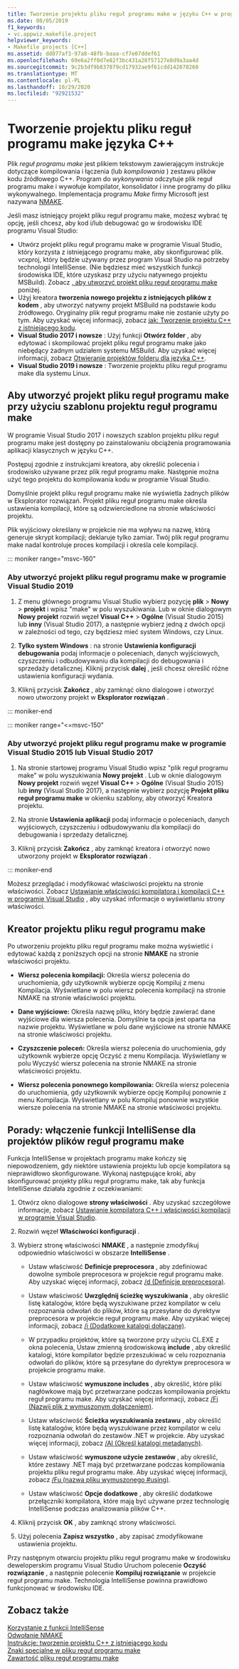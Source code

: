 ```yaml
---
title: Tworzenie projektu pliku reguł programu make w języku C++ w programie Visual Studio
ms.date: 08/05/2019
f1_keywords:
- vc.appwiz.makefile.project
helpviewer_keywords:
- Makefile projects [C++]
ms.assetid: dd077af3-97a8-48fb-baaa-cf7e07ddef61
ms.openlocfilehash: 69e6a2ff0d7e82f3bc431a28f57127e8d9a3aa4d
ms.sourcegitcommit: 9c2b3df9b837879cd17932ae9f61cdd142078260
ms.translationtype: MT
ms.contentlocale: pl-PL
ms.lasthandoff: 10/29/2020
ms.locfileid: "92921532"
---
```

# <a name="create-a-c-makefile-project"></a>Tworzenie projektu pliku reguł programu make języka C++

Plik *reguł programu make* jest plikiem tekstowym zawierającym instrukcje dotyczące kompilowania i łączenia (lub *kompilowania* ) zestawu plików kodu źródłowego C++. Program do *wykonywania* odczytuje plik reguł programu make i wywołuje kompilator, konsolidator i inne programy do pliku wykonywalnego. Implementacja programu *Make* firmy Microsoft jest nazywana [NMAKE](nmake-reference.md).

Jeśli masz istniejący projekt pliku reguł programu make, możesz wybrać tę opcję, jeśli chcesz, aby kod i/lub debugować go w środowisku IDE programu Visual Studio:

- Utwórz projekt pliku reguł programu make w programie Visual Studio, który korzysta z istniejącego programu make, aby skonfigurować plik. vcxproj, który będzie używany przez program Visual Studio na potrzeby technologii IntelliSense. (Nie będziesz mieć wszystkich funkcji środowiska IDE, które uzyskasz przy użyciu natywnego projektu MSBuild). Zobacz [, aby utworzyć projekt pliku reguł programu make](#create_a_makefile_project) poniżej.
- Użyj kreatora **tworzenia nowego projektu z istniejących plików z kodem** , aby utworzyć natywny projekt MSBuild na podstawie kodu źródłowego. Oryginalny plik reguł programu make nie zostanie użyty po tym. Aby uzyskać więcej informacji, zobacz [jak: Tworzenie projektu C++ z istniejącego kodu](../how-to-create-a-cpp-project-from-existing-code.md).
- **Visual Studio 2017 i nowsze** : Użyj funkcji **Otwórz folder** , aby edytować i skompilować projekt pliku reguł programu make jako niebędący żadnym udziałem systemu MSBuild. Aby uzyskać więcej informacji, zobacz [Otwieranie projektów folderu dla języka C++](../open-folder-projects-cpp.md).
- **Visual Studio 2019 i nowsze** : Tworzenie projektu pliku reguł programu make dla systemu Linux.

## <a name="a-namecreate_a_makefile_project-to-create-a-makefile-project-with-the-makefile-project-template"></a><a name="create_a_makefile_project"> Aby utworzyć projekt pliku reguł programu make przy użyciu szablonu projektu reguł programu make

W programie Visual Studio 2017 i nowszych szablon projektu pliku reguł programu make jest dostępny po zainstalowaniu obciążenia programowania aplikacji klasycznych w języku C++.

Postępuj zgodnie z instrukcjami kreatora, aby określić polecenia i środowisko używane przez plik reguł programu make. Następnie można użyć tego projektu do kompilowania kodu w programie Visual Studio.

Domyślnie projekt pliku reguł programu make nie wyświetla żadnych plików w Eksplorator rozwiązań. Projekt pliku reguł programu make określa ustawienia kompilacji, które są odzwierciedlone na stronie właściwości projektu.

Plik wyjściowy określany w projekcie nie ma wpływu na nazwę, którą generuje skrypt kompilacji; deklaruje tylko zamiar. Twój plik reguł programu make nadal kontroluje proces kompilacji i określa cele kompilacji.

::: moniker range="msvc-160"

### <a name="to-create-a-makefile-project-in-visual-studio-2019"></a>Aby utworzyć projekt pliku reguł programu make w programie Visual Studio 2019

1. Z menu głównego programu Visual Studio wybierz pozycję **plik**  >  **Nowy**  >  **projekt** i wpisz "make" w polu wyszukiwania. Lub w oknie dialogowym **Nowy projekt** rozwiń węzeł **Visual C++**  >  **Ogólne** (Visual Studio 2015) lub **inny** (Visual Studio 2017), a następnie wybierz jedną z dwóch opcji w zależności od tego, czy będziesz mieć system Windows, czy Linux.

1. **Tylko system Windows** : na stronie **Ustawienia konfiguracji debugowania** podaj informacje o poleceniach, danych wyjściowych, czyszczeniu i odbudowywaniu dla kompilacji do debugowania i sprzedaży detalicznej. Kliknij przycisk **dalej** , jeśli chcesz określić różne ustawienia konfiguracji wydania.

1. Kliknij przycisk **Zakończ** , aby zamknąć okno dialogowe i otworzyć nowo utworzony projekt w **Eksplorator rozwiązań** .

::: moniker-end

::: moniker range="<=msvc-150"

### <a name="to-create-a-makefile-project-in-visual-studio-2015-or-visual-studio-2017"></a>Aby utworzyć projekt pliku reguł programu make w programie Visual Studio 2015 lub Visual Studio 2017

1. Na stronie startowej programu Visual Studio wpisz "plik reguł programu make" w polu wyszukiwania **Nowy projekt** . Lub w oknie dialogowym **Nowy projekt** rozwiń węzeł **Visual C++**  >  **Ogólne** (Visual Studio 2015) lub **inny** (Visual Studio 2017), a następnie wybierz pozycję **Projekt pliku reguł programu make** w okienku szablony, aby otworzyć Kreatora projektu.

1. Na stronie **Ustawienia aplikacji** podaj informacje o poleceniach, danych wyjściowych, czyszczeniu i odbudowywaniu dla kompilacji do debugowania i sprzedaży detalicznej.

1. Kliknij przycisk **Zakończ** , aby zamknąć kreatora i otworzyć nowo utworzony projekt w **Eksplorator rozwiązań** .

::: moniker-end

Możesz przeglądać i modyfikować właściwości projektu na stronie właściwości. Zobacz [Ustawianie właściwości kompilatora i kompilacji C++ w programie Visual Studio](../working-with-project-properties.md) , aby uzyskać informacje o wyświetlaniu strony właściwości.

## <a name="makefile-project-wizard"></a>Kreator projektu pliku reguł programu make

Po utworzeniu projektu pliku reguł programu make można wyświetlić i edytować każdą z poniższych opcji na stronie **NMAKE** na stronie właściwości projektu.

- **Wiersz polecenia kompilacji:** Określa wiersz polecenia do uruchomienia, gdy użytkownik wybierze opcję Kompiluj z menu Kompilacja. Wyświetlane w polu wiersz polecenia kompilacji na stronie NMAKE na stronie właściwości projektu.

- **Dane wyjściowe:** Określa nazwę pliku, który będzie zawierać dane wyjściowe dla wiersza polecenia. Domyślnie ta opcja jest oparta na nazwie projektu. Wyświetlane w polu dane wyjściowe na stronie NMAKE na stronie właściwości projektu.

- **Czyszczenie poleceń:** Określa wiersz polecenia do uruchomienia, gdy użytkownik wybierze opcję Oczyść z menu Kompilacja. Wyświetlany w polu Wyczyść wiersz polecenia na stronie NMAKE na stronie właściwości projektu.

- **Wiersz polecenia ponownego kompilowania:** Określa wiersz polecenia do uruchomienia, gdy użytkownik wybierze opcję Kompiluj ponownie z menu Kompilacja. Wyświetlany w polu Kompiluj ponownie wszystkie wiersze polecenia na stronie NMAKE na stronie właściwości projektu.

## <a name="how-to-enable-intellisense-for-makefile-projects"></a>Porady: włączenie funkcji IntelliSense dla projektów plików reguł programu make

Funkcja IntelliSense w projektach programu make kończy się niepowodzeniem, gdy niektóre ustawienia projektu lub opcje kompilatora są nieprawidłowo skonfigurowane. Wykonaj następujące kroki, aby skonfigurować projekty pliku reguł programu make, tak aby funkcja IntelliSense działała zgodnie z oczekiwaniami:

1. Otwórz okno dialogowe **strony właściwości** . Aby uzyskać szczegółowe informacje, zobacz [Ustawianie kompilatora C++ i właściwości kompilacji w programie Visual Studio](../working-with-project-properties.md).

1. Rozwiń węzeł **Właściwości konfiguracji** .

1. Wybierz stronę właściwości **NMAKE** , a następnie zmodyfikuj odpowiednio właściwości w obszarze **IntelliSense** .

   - Ustaw właściwość **Definicje preprocesora** , aby zdefiniować dowolne symbole preprocesora w projekcie reguł programu make. Aby uzyskać więcej informacji, zobacz [/d (Definicje preprocesora)](d-preprocessor-definitions.md).

   - Ustaw właściwość **Uwzględnij ścieżkę wyszukiwania** , aby określić listę katalogów, które będą wyszukiwane przez kompilator w celu rozpoznania odwołań do plików, które są przesyłane do dyrektyw preprocesora w projekcie reguł programu make. Aby uzyskać więcej informacji, zobacz [/i (Dodatkowe katalogi dołączane)](i-additional-include-directories.md).

   - W przypadku projektów, które są tworzone przy użyciu CL.EXE z okna polecenia, Ustaw zmienną środowiskową **include** , aby określić katalogi, które kompilator będzie przeszukiwać w celu rozpoznania odwołań do plików, które są przesyłane do dyrektyw preprocesora w projekcie programu make.

   - Ustaw właściwość **wymuszone includes** , aby określić, które pliki nagłówkowe mają być przetwarzane podczas kompilowania projektu reguł programu make. Aby uzyskać więcej informacji, zobacz [/Fi (Nazwij plik z wymuszonym dołączeniem)](fi-name-forced-include-file.md).

   - Ustaw właściwość **Ścieżka wyszukiwania zestawu** , aby określić listę katalogów, które będą wyszukiwane przez kompilator w celu rozpoznania odwołań do zestawów .NET w projekcie. Aby uzyskać więcej informacji, zobacz [/AI (Określ katalogi metadanych)](ai-specify-metadata-directories.md).

   - Ustaw właściwość **wymuszone użycie zestawów** , aby określić, które zestawy .NET mają być przetwarzane podczas kompilowania projektu pliku reguł programu make. Aby uzyskać więcej informacji, zobacz [/Fu (nazwa pliku wymuszonego #using)](fu-name-forced-hash-using-file.md).

   - Ustaw właściwość **Opcje dodatkowe** , aby określić dodatkowe przełączniki kompilatora, które mają być używane przez technologię IntelliSense podczas analizowania plików C++.

1. Kliknij przycisk **OK** , aby zamknąć strony właściwości.

1. Użyj polecenia **Zapisz wszystko** , aby zapisać zmodyfikowane ustawienia projektu.

Przy następnym otwarciu projektu pliku reguł programu make w środowisku deweloperskim programu Visual Studio Uruchom polecenie **Oczyść rozwiązanie** , a następnie polecenie **Kompiluj rozwiązanie** w projekcie reguł programu make. Technologia IntelliSense powinna prawidłowo funkcjonować w środowisku IDE.

## <a name="see-also"></a>Zobacz także

[Korzystanie z funkcji IntelliSense](/visualstudio/ide/using-intellisense)<br>
[Odwołanie NMAKE](nmake-reference.md)<br>
[Instrukcje: tworzenie projektu C++ z istniejącego kodu](../how-to-create-a-cpp-project-from-existing-code.md)<br>
[Znaki specjalne w pliku reguł programu make](special-characters-in-a-makefile.md)<br/>
[Zawartość pliku reguł programu make](contents-of-a-makefile.md)<br/>
